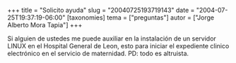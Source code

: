 +++
title = "Solicito ayuda"
slug = "20040725193719143"
date = "2004-07-25T19:37:19-06:00"
[taxonomies]
tema = ["preguntas"]
autor = ["Jorge Alberto Mora Tapia"]
+++

Si alguien de ustedes me puede auxiliar en la instalación de un servidor
LINUX en el Hospital General de Leon, esto para iniciar el expediente
clinico electrónico en el servicio de maternidad. PD: todo es altruista.

